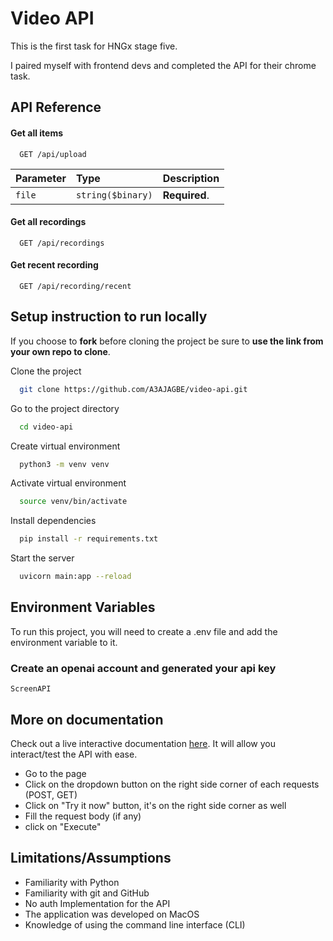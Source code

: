 
# Video API

This is the first task for HNGx stage five.

I paired myself with frontend devs and completed the API for their chrome task.

## API Reference

#### Get all items

```http
  GET /api/upload
```

| Parameter | Type     | Description                |
| :-------- | :------- | :------------------------- |
| `file` | `string($binary)` | **Required**.  |

#### Get all recordings

```http
  GET /api/recordings
```

#### Get recent recording

```http
  GET /api/recording/recent
```

## Setup instruction to run locally

If you choose to **fork** before cloning the project be sure to **use the link from your own repo to clone**.

Clone the project

```bash
  git clone https://github.com/A3AJAGBE/video-api.git
```

Go to the project directory

```bash
  cd video-api
```

Create virtual environment

```bash
  python3 -m venv venv
```

Activate virtual environment

```bash
  source venv/bin/activate
```

Install dependencies

```bash
  pip install -r requirements.txt
```

Start the server

```bash
  uvicorn main:app --reload
```

## Environment Variables

To run this project, you will need to create a .env file and add the environment variable to it.

### Create an openai account and generated your api key

`ScreenAPI`

## More on documentation

Check out a live interactive documentation [here](https://video-api.up.railway.app/api/livedoc). It will allow you interact/test the API with ease.

- Go to the page
- Click on the dropdown button on the right side corner of each requests (POST, GET)
- Click on "Try it now" button, it's on the right side corner as well
- Fill the request body (if any)
- click on "Execute"

## Limitations/Assumptions

- Familiarity with Python
- Familiarity with git and GitHub
- No auth Implementation for the API
- The application was developed on  MacOS
- Knowledge of using the command line interface (CLI)

